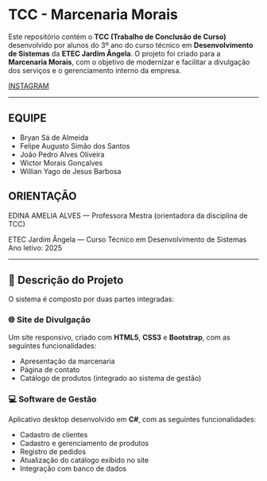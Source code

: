 # TCC - Marcenaria Morais

Este repositório contém o **TCC (Trabalho de Conclusão de Curso)** desenvolvido por alunos do 3º ano do curso técnico em **Desenvolvimento de Sistemas** da **ETEC Jardim Ângela**. O projeto foi criado para a **Marcenaria Morais**, com o objetivo de modernizar e facilitar a divulgação dos serviços e o gerenciamento interno da empresa.

[INSTAGRAM](https://www.instagram.com/marcenaria.morais_)

----

## EQUIPE
- Bryan Sá de Almeida
- Felipe Augusto Simão dos Santos
- João Pedro Alves Oliveira
- Wictor Morais Gonçalves
- Willian Yago de Jesus Barbosa

## ORIENTAÇÃO
EDINA AMELIA ALVES — Professora Mestra
(orientadora da disciplina de TCC)

ETEC Jardim Ângela — Curso Técnico em Desenvolvimento de Sistemas
Ano letivo: 2025

----

## 📘 Descrição do Projeto
O sistema é composto por duas partes integradas:

### 🌐 Site de Divulgação
Um site responsivo, criado com **HTML5**, **CSS3** e **Bootstrap**, com as seguintes funcionalidades:
- Apresentação da marcenaria
- Página de contato
- Catálogo de produtos (integrado ao sistema de gestão)

### 💻 Software de Gestão
Aplicativo desktop desenvolvido em **C#**, com as seguintes funcionalidades:
- Cadastro de clientes
- Cadastro e gerenciamento de produtos
- Registro de pedidos
- Atualização do catálogo exibido no site
- Integração com banco de dados